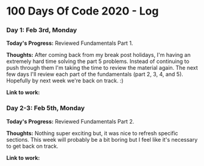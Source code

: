 # 100 Days Of Code 2020 - Log

### Day 1: Feb 3rd, Monday

**Today's Progress:** Reviewed Fundamentals Part 1.

**Thoughts:** After coming back from my break post holidays, I'm having an extremely hard time solving the part 5 problems. Instead of continuing to push through them I'm taking the time to review the material again. The next few days I'll review each part of the fundamentals (part 2, 3, 4, and 5). Hopefully by next week we're back on track. :) 

**Link to work:** 

### Day 2-3: Feb 5th, Monday

**Today's Progress:** Reviewed Fundamentals Part 2.

**Thoughts:** Nothing super exciting but, it was nice to refresh specific sections. This week will probably be a bit boring but I feel like it's necessary to get back on track. 

**Link to work:** 
